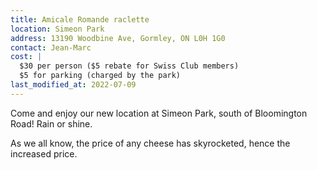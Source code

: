 ```yaml
---
title: Amicale Romande raclette
location: Simeon Park
address: 13190 Woodbine Ave, Gormley, ON L0H 1G0
contact: Jean-Marc
cost: |
  $30 per person ($5 rebate for Swiss Club members)
  $5 for parking (charged by the park)
last_modified_at: 2022-07-09
---
```


Come and enjoy our new location at Simeon Park, south of Bloomington Road! Rain
or shine.

As we all know, the price of any cheese has skyrocketed, hence the increased
price.
